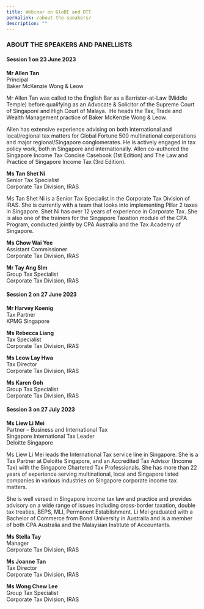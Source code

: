 ```yaml
---
title: Webinar on GloBE and DTT
permalink: /about-the-speakers/
description: ""
---
```

### **ABOUT THE SPEAKERS AND PANELLISTS**

#### **Session 1 on 23 June 2023**


**Mr Allen Tan** <br>
Principal <br>
Baker McKenzie Wong &amp; Leow <br>

Mr Allen Tan was called to the English Bar as a Barrister-at-Law (Middle Temple) before qualifying as an Advocate &amp; Solicitor of the Supreme Court of Singapore and High Court of Malaya.&nbsp; He heads the Tax, Trade and Wealth Management practice of Baker McKenzie Wong &amp; Leow.

Allen has extensive experience advising on both international and local/regional tax matters for Global Fortune 500 multinational corporations and major regional/Singapore conglomerates. He is actively engaged in tax policy work, both in Singapore and internationally.&nbsp;Allen co-authored the Singapore Income Tax Concise Casebook (1st Edition) and The Law and Practice of Singapore Income Tax (3rd Edition).


**Ms Tan Shet Ni** <br>
Senior Tax Specialist <br>
Corporate Tax Division, IRAS <br>

Ms Tan Shet Ni is a Senior Tax Specialist in the Corporate Tax Division of IRAS. She is currently with a team that looks into implementing Pillar 2 taxes in Singapore. Shet Ni has over 12 years of experience in Corporate Tax. She is also one of the trainers for the Singapore Taxation module of the CPA Program, conducted jointly by CPA Australia and the Tax Academy of Singapore.

**Ms Chow Wai Yee** <br>
Assistant Commissioner <br>
Corporate Tax Division, IRAS <br>


**Mr Tay Ang SIm** <br>
Group Tax Specialist <br>
Corporate Tax Division, IRAS <br>


#### **Session 2 on 27 June 2023**

**Mr Harvey Koenig** <br>
Tax Partner <br>
KPMG Singapore <br>


**Ms Rebecca Liang** <br>
Tax Specialist <br>
Corporate Tax Division, IRAS <br>


**Ms Leow Lay Hwa** <br>
Tax Director <br>
Corporate Tax Division, IRAS <br>


**Ms Karen Goh** <br>
Group Tax Specialist <br>
Corporate Tax Division, IRAS <br>


#### **Session 3 on 27 July 2023**


**Ms Liew Li Mei** <br>
Partner – Business and International Tax <br>
Singapore International Tax Leader <br>
Deloitte Singapore <br>

Ms Liew Li Mei leads the International Tax service line in Singapore. She is a Tax Partner at Deloitte Singapore, and an Accredited Tax Advisor (Income Tax) with the Singapore Chartered Tax Professionals. She has more than 22 years of experience serving multinational, local and Singapore listed companies in various industries on Singapore corporate income tax matters.

She is well versed in Singapore income tax law and practice and provides advisory on a wide range of issues including cross-border taxation, double tax treaties, BEPS, MLI, Permanent Establishment. Li Mei graduated with a Bachelor of Commerce from Bond University in Australia and is a member of both CPA Australia and the Malaysian Institute of Accountants.

**Ms Stella Tay** <br>
Manager <br>
Corporate Tax Division, IRAS <br>

**Ms Joanne Tan** <br>
Tax Director <br>
Corporate Tax Division, IRAS <br>

**Ms Wong Chew Lee** <br>
Group Tax Specialist <br>
Corporate Tax Division, IRAS <br>